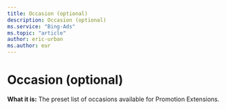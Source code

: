 ```yaml
---
title: Occasion (optional)
description: Occasion (optional)
ms.service: "Bing-Ads"
ms.topic: "article"
author: eric-urban
ms.author: eur
---
```


# Occasion (optional)

**What it is:**  The preset list of occasions available for Promotion Extensions.


